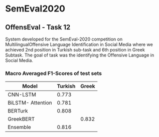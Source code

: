 # SemEval2020
## OffensEval - Task 12 

System  developed  for  the  SemEval-2020  competition  on  MultilingualOffensive  Language  Identification  in  Social  Media  where  we achieved 2nd position in Turkish sub-task and  6th position in Greek Subtask. The goal of task was the identifying the Offensive Language in Social Media. 

### Macro Averaged F1-Scores of test sets


| Model  | Turkish | Greek |
| ------------- | ------------- | -------------|
| CNN-LSTM  | 0.773  |   |
| BiLSTM- Attention  |  0.781  | |
| BERTurk   |  0.808  |  |
| GreekBERT  |    |0.832  |
| Ensemble  |  0.816  | |

